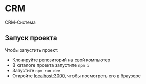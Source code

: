 # CRM
CRM-Система <!-- описание репозитория -->
<!--Блок информации о репозитории в бейджах-->

<!--Запуск проекта-->
## Запуск проекта

Чтобы запустить проект:

- Клонируйте репозиторий на свой компьютер
- В каталоге проекта запустите `npm i`
- Запустите `npm run dev`
- Откройте [localhost:3000](http://localhost:3000/), чтобы посмотреть его в браузере
